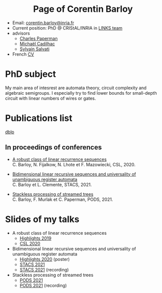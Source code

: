 <center> <h1>Page of Corentin Barloy</h1> </center>

* Email: corentin.barloy@inria.fr
* Current position: PhD @ CRIStAL/INRIA in [LINKS team](https://team.inria.fr/links/fr/)
* advisors
    - [Charles Paperman](https://paperman.name)
    - [Michaël Cadilhac](https://michael.cadilhac.name/)
    - [Sylvain Salvati](https://www.labri.fr/perso/salvati/)
* French [CV](pdfs/cv.pdf)

# PhD subject

My main area of intesrest are automata theory, circuit complexity and algebraic semigroups.
I especially try to find lower bounds for small-depth circuit with linear numbers of wires or gates.

# Publications list
[dblp](https://dblp.org/pid/247/1049.html)

## In proceedings of conferences

* [A robust class of linear recurrence sequences](https://drops.dagstuhl.de/opus/volltexte/2020/11652/)
<br/>C. Barloy, N. Fijalkow, N. Lhote et F. Mazowiecki, CSL, 2020.

* [Bidimensional linear recursive sequences and universality of unambiguous register automata](https://drops.dagstuhl.de/opus/volltexte/2021/13653/)
<br/>C. Barloy et L. Clemente, STACS, 2021.

* [Stackless processing of streamed trees](https://hal.archives-ouvertes.fr/hal-03021960)
<br/>C. Barloy, F. Murlak et C. Paperman, PODS, 2021.

#  Slides of my talks

* A robust class of linear recurrence sequences
    - [Highlights 2019](pdfs/robust_highlights.pdf)
    - [CSL 2020](pdfs/robust_csl.pdf)
* Bidimensional linear recursive sequences and universality of unambiguous register automata
    - [Highlights 2020](pdfs/universality_highlights.pdf) (poster)
    - [STACS 2021](pdfs/universality_stacs.pdf)
    - [STACS 2021](https://www.youtube.com/watch?v=iDvoxUGR6kQ&list=PLtP1eXEDZj65DwBQ0IbZN4mTydkQ1Cbo3&index=3) (recording)
* Stackless processing of streamed trees
    - [PODS 2021](pdfs/stackless_pods.pdf)
    - [PODS 2021](https://www.youtube.com/watch?v=3OmtIJU7BNw) (recording)
